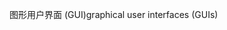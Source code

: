 <span data-ttu-id="0c3de-101">图形用户界面 (GUI)</span><span class="sxs-lookup"><span data-stu-id="0c3de-101">graphical user interfaces (GUIs)</span></span>